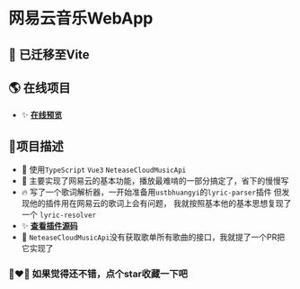 # 网易云音乐WebApp

## 🎁 已迁移至Vite

## 🌎 在线项目
- ✨ [**在线预览**](https://snowingfox.github.io/music)

## 🎅项目描述
- 🤖 使用`TypeScript` `Vue3` `NeteaseCloudMusicApi`
- 🎄 主要实现了网易云的基本功能，播放最难啃的一部分搞定了，省下的慢慢写
- 🔥 写了一个歌词解析器，一开始准备用`ustbhuangyi`的`lyric-parser`插件
但发现他的插件用在网易云的歌词上会有问题，
我就按照基本他的基本思想复现了一个 `lyric-resolver`
- ✨ [**查看插件源码**](https://www.github.com/snowingfox/lyricparser)
- 🎁 `NeteaseCloudMusicApi`没有获取歌单所有歌曲的接口，我就提了一个PR把它实现了

### 🎁❤🎄 如果觉得还不错，点个star收藏一下吧